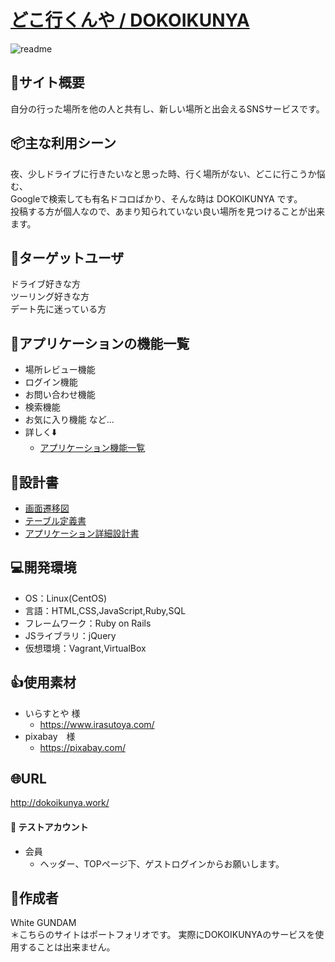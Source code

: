 
# <a href="http://dokoikunya.work/">どこ行くんや / DOKOIKUNYA</a>
![readme](https://user-images.githubusercontent.com/68486607/97162085-0cc0fa80-17c2-11eb-8dd2-7d5f2f1c6941.png)

## :bicyclist:サイト概要
自分の行った場所を他の人と共有し、新しい場所と出会えるSNSサービスです。


## :package:主な利用シーン
夜、少しドライブに行きたいなと思った時、行く場所がない、どこに行こうか悩む、<br>
Googleで検索しても有名ドコロばかり、そんな時は DOKOIKUNYA です。<br>
投稿する方が個人なので、あまり知られていない良い場所を見つけることが出来ます。


## :school_satchel:ターゲットユーザ
ドライブ好きな方<br>
ツーリング好きな方<br>
デート先に迷っている方

## :page_facing_up:アプリケーションの機能一覧
- 場所レビュー機能
- ログイン機能
- お問い合わせ機能
- 検索機能
- お気に入り機能 など...
- 詳しく:arrow_down:
	- <a href="https://drive.google.com/file/d/1QgnXnNK8BrsDgRyTyjt7oZRWgsGzhUC0/view?usp=sharing">アプリケーション機能一覧</a>
	

## :page_facing_up:設計書
- <a href="https://drive.google.com/file/d/1XZf0-EM84UGI1iyA-afiHEAz6XVq2TRV/view?usp=sharing">画面遷移図</a>
- <a href="https://drive.google.com/file/d/1_v4XURnUnW1X1ALHyS8v-RLDPJSnYFoo/view?usp=sharing">テーブル定義書</a>
- <a href="https://drive.google.com/file/d/1wBLxXJ39ATXsm3EDhfDlwXKRw_15icr2/view?usp=sharing">アプリケーション詳細設計書</a>
	

## :computer:開発環境
- OS：Linux(CentOS)
- 言語：HTML,CSS,JavaScript,Ruby,SQL
- フレームワーク：Ruby on Rails
- JSライブラリ：jQuery
- 仮想環境：Vagrant,VirtualBox


## :+1:使用素材
- いらすとや 様
	- https://www.irasutoya.com/
- pixabay　様
	- https://pixabay.com/


## :globe_with_meridians:URL
 http://dokoikunya.work/


#### :couple: テストアカウント
- 会員
	- ヘッダー、TOPページ下、ゲストログインからお願いします。

## :bust_in_silhouette:作成者
White GUNDAM<br>
＊こちらのサイトはポートフォリオです。
実際にDOKOIKUNYAのサービスを使用することは出来ません。
